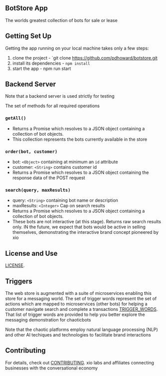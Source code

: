 
## BotStore App

The worlds greatest collection of bots for sale or lease

## Getting Set Up

Getting the app running on your local machine takes only a few steps:

1. clone the project - `git clone https://github.com/pdhoward/botstore.git
2. install its dependencies - `npm install`
3. start the app - npm run start

## Backend Server

Note that a backend server is used strictly for testing

The set of methods for all required operations

### `getAll()`
* Returns a Promise which resolves to a JSON object containing a collection of bot objects.
* This collection represents the bots currently available in the store

### `order(bot, customer)`
* bot: `<Object>` containing at minimum an `id` attribute
* customer: `<String>` contains customer id  
* Returns a Promise which resolves to a JSON object containing the response data of the POST request

### `search(query, maxResults)`
* query: `<String>` containing bot name or description
* maxResults: `<Integer>` Cap on search results
* Returns a Promise which resolves to a JSON object containing a collection of bot objects.
* These bots are not interactive (at this stage). Returns raw search results only. IN the future, we expect that bots would be active in selling themselves, demonstrating the interactive brand concept pioneered by xio

## License and Use
 [LICENSE](LICENSE.txt).

## Triggers
The web store is augmented with a suite of microservices enabling this store for a messaging world. The set of trigger words represent the set of actions which are mapped to microservices (other bots) for helping a customer navigate search and complete a transactions
[TRIGGER_WORDS](TRIGGER_WORDS.md).
That list of trigger words are provided to help you better explore the messaging demonstration for chaoticbots

Note that the chaotic platforms employ natural language processing (NLP) and  other AI techiques and technologies to facilitate brand interactions

## Contributing

For details, check out [CONTRIBUTING](CONTRIBUTING.md).
xio labs and affiliates
connecting businesses with the conversational economy
